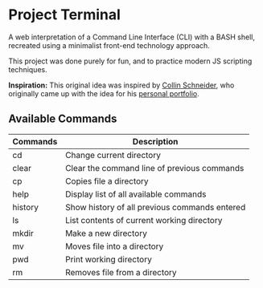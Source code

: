 # Project Terminal

A web interpretation of a Command Line Interface (CLI) with a BASH shell, recreated using a minimalist front-end technology approach.

This project was done purely for fun, and to practice modern JS scripting techniques. 

**Inspiration:** This original idea  was inspired by [Collin Schneider](https://github.com/CollinSchneider), who originally came up with the idea for his [personal portfolio](https://github.com/CollinSchneider/collinschneider.github.io).

## Available Commands

| **Commands** | **Description** |
|----------|-------|
| cd | Change current directory |
| clear | Clear the command line of previous commands
| cp | Copies file a directory |
| help | Display list of all available commands |
| history | Show history of all previous commands entered |
| ls | List contents of current working directory |
| mkdir | Make a new directory |
| mv | Moves file into a directory |
| pwd | Print working directory |
| rm | Removes file from a directory |